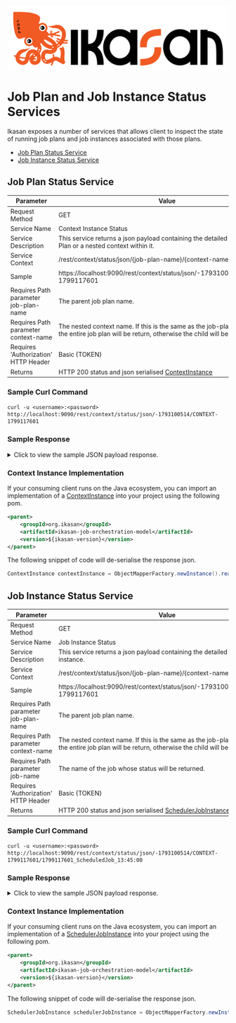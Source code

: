 ![IKASAN](../../../developer/docs/quickstart-images/Ikasan-title-transparent.png)

# Job Plan and Job Instance Status Services
Ikasan exposes a number of services that allows client to inspect the state of running job plans and job instances associated with those plans.

- [Job Plan Status Service](#job-plan-status-service)
- [Job Instance Status Service](#job-instance-status-service)

## Job Plan Status Service
| Parameter                            | Value                                                                                                                                                              | 
|--------------------------------------|--------------------------------------------------------------------------------------------------------------------------------------------------------------------|
| Request Method                       | GET                                                                                                                                                                |
| Service Name                         | Context Instance Status                                                                                                                                            |
| Service Description                  | This service returns a json payload containing the detailed state of a Job Plan or a nested context within it.                                                     |
| Service Context                      | /rest/context/status/json/{job-plan-name}/{context-name}                                                                                                           |
| Sample                               | https://localhost:9090/rest/context/status/json/-1793100514/CONTEXT-1799117601                                                                                     |
| Requires Path parameter job-plan-name   | The parent job plan name.                                                                                                                                          |
| Requires Path parameter context-name   | The nested context name. If this is the same as the job-plan-name, then the entire job plan will be return, otherwise the child will be.                           |
| Requires 'Authorization' HTTP Header | Basic {TOKEN}                                                                                                                                                      |
| Returns                              | HTTP 200 status and json serialised [ContextInstance](../../../spec/service/scheduled/src/main/java/org/ikasan/spec/scheduled/instance/model/ContextInstance.java)       |

### Sample Curl Command
``` text
curl -u <username>:<password> http://localhost:9090/rest/context/status/json/-1793100514/CONTEXT-1799117601
```

### Sample Response
<details>
    <summary>Click to view the sample JSON payload response.</summary>
<p>

```json
{
    "contexts" : [ ],
    "scheduledJobs" : [ {
        "agentName" : "scheduler-agent",
        "jobName" : "685048954",
        "startupControlType" : "AUTOMATIC",
        "skip" : false,
        "skippedContexts" : { },
        "heldContexts" : { },
        "held" : false,
        "initiationEventRaised" : false,
        "status" : "WAITING",
        "identifier" : "scheduler-agent-685048954"
    }, {
        "agentName" : "scheduler-agent",
        "jobName" : "1799117601_ScheduledJob_13:45:00",
        "startupControlType" : "AUTOMATIC",
        "skip" : false,
        "skippedContexts" : { },
        "heldContexts" : { },
        "contextInstanceId" : "8d49315b-6066-41aa-9908-a47bde55eaaf",
        "childContextName" : "CONTEXT-1799117601",
        "held" : false,
        "initiationEventRaised" : false,
        "status" : "COMPLETE",
        "scheduledProcessEvent" : {
            "agentName" : "scheduler-agent",
            "jobName" : "1799117601_ScheduledJob_13:45:00",
            "jobGroup" : "2082041823-1666007206447",
            "jobDescription" : "Quartz scheduled job - 1799117601_ScheduledJob_13:45:00 firing on cron schedule (0 45 13 ? * MON,TUE,WED,THU,FRI *)",
            "returnCode" : 0,
            "successful" : true,
            "pid" : 0,
            "fireTime" : 1666010700296,
            "nextFireTime" : 1666097100000,
            "completionTime" : 0,
            "dryRun" : false,
            "contextName" : "-1793100514",
            "childContextNames" : [ "CONTEXT-1799117601" ],
            "contextInstanceId" : "8d49315b-6066-41aa-9908-a47bde55eaaf",
            "jobStarting" : false,
            "skipped" : false,
            "raisedDueToFailureResubmission" : false
        },
        "identifier" : "scheduler-agent-1799117601_ScheduledJob_13:45:00"
    }, {
        "agentName" : "scheduler-agent",
        "jobName" : "-1581215935",
        "startupControlType" : "AUTOMATIC",
        "skip" : false,
        "skippedContexts" : { },
        "heldContexts" : { },
        "held" : false,
        "initiationEventRaised" : false,
        "status" : "WAITING",
        "identifier" : "scheduler-agent--1581215935"
    } ],
    "jobLocks" : [ ],
    "name" : "CONTEXT-1799117601",
    "jobDependencies" : [ {
        "jobIdentifier" : "scheduler-agent-685048954",
        "logicalGrouping" : {
            "and" : [ {
                "identifier" : "scheduler-agent-1799117601_ScheduledJob_13:45:00"
            }, {
                "identifier" : "scheduler-agent--1581215935"
            } ]
        }
    } ],
    "contextDependencies" : [ ],
    "contextParameters" : [ ],
    "id" : "ee05dd29-0733-4c51-a2e8-caf621534bed",
    "createdDateTime" : 1666007251406,
    "updatedDateTime" : 1666010824635,
    "startTime" : 0,
    "endTime" : 0,
    "status" : "RUNNING",
    "heldJobs" : { }
}
```

</p>
</details>

### Context Instance Implementation
If your consuming client runs on the Java ecosystem, you can import an implementation of a [ContextInstance](../../../spec/service/scheduled/src/main/java/org/ikasan/spec/scheduled/instance/model/ContextInstance.java) into your project
using the following pom.
``` xml
<parent>
    <groupId>org.ikasan</groupId>
    <artifactId>ikasan-job-orchestration-model</artifactId>
    <version>${ikasan-version}</version>
</parent>
```

The following snippet of code will de-serialise the response json.
``` java
ContextInstance contextInstance = ObjectMapperFactory.newInstance().readValue(json, ContextInstanceImpl.class);
```

## Job Instance Status Service
| Parameter                             | Value                                                                                                                                                              | 
|---------------------------------------|--------------------------------------------------------------------------------------------------------------------------------------------------------------------|
| Request Method                        | GET                                                                                                                                                                |
| Service Name                          | Job Instance Status                                                                                                                                                |
| Service Description                   | This service returns a json payload containing the detailed state of a job instance.                                                                               |
| Service Context                       | /rest/context/status/json/{job-plan-name}/{context-name}//{job-name}                                                                                               |
| Sample                                | https://localhost:9090/rest/context/status/json/-1793100514/CONTEXT-1799117601                                                                                     |
| Requires Path parameter job-plan-name | The parent job plan name.                                                                                                                                          |
| Requires Path parameter context-name  | The nested context name. If this is the same as the job-plan-name, then the entire job plan will be return, otherwise the child will be.                           |
| Requires Path parameter job-name      | The name of the job whose status will be returned.                                                                                                                 |
| Requires 'Authorization' HTTP Header  | Basic {TOKEN}                                                                                                                                                      |
| Returns                               | HTTP 200 status and json serialised [SchedulerJobInstance](../../../spec/service/scheduled/src/main/java/org/ikasan/spec/scheduled/instance/model/SchedulerJobInstance.java) |

### Sample Curl Command
``` text
curl -u <username>:<password> http://localhost:9090/rest/context/status/json/-1793100514/CONTEXT-1799117601/1799117601_ScheduledJob_13:45:00
```

### Sample Response
<details>
    <summary>Click to view the sample JSON payload response.</summary>
<p>

```json
{
    "agentName" : "scheduler-agent",
    "jobName" : "1799117601_ScheduledJob_13:45:00",
    "startupControlType" : "AUTOMATIC",
    "skip" : false,
    "skippedContexts" : { },
    "heldContexts" : { },
    "contextInstanceId" : "8d49315b-6066-41aa-9908-a47bde55eaaf",
    "childContextName" : "CONTEXT-1799117601",
    "held" : false,
    "initiationEventRaised" : false,
    "status" : "COMPLETE",
    "scheduledProcessEvent" : {
        "agentName" : "scheduler-agent",
        "jobName" : "1799117601_ScheduledJob_13:45:00",
        "jobGroup" : "2106643654-1666087804609",
        "jobDescription" : "Quartz scheduled job - 1799117601_ScheduledJob_13:45:00 firing on cron schedule (0 45 13 ? * MON,TUE,WED,THU,FRI *)",
        "returnCode" : 0,
        "successful" : true,
        "pid" : 0,
        "fireTime" : 1666097100049,
        "nextFireTime" : 1666183500000,
        "completionTime" : 0,
        "dryRun" : false,
        "contextName" : "-1793100514",
        "childContextNames" : [ "CONTEXT-1799117601" ],
        "contextInstanceId" : "8d49315b-6066-41aa-9908-a47bde55eaaf",
        "jobStarting" : false,
        "skipped" : false,
        "raisedDueToFailureResubmission" : false
    },
    "identifier" : "scheduler-agent-1799117601_ScheduledJob_13:45:00"
}
```
</p>
</details>

### Context Instance Implementation
If your consuming client runs on the Java ecosystem, you can import an implementation of a [SchedulerJobInstance](../../../spec/service/scheduled/src/main/java/org/ikasan/spec/scheduled/instance/model/SchedulerJobInstance.java) into your project
using the following pom.
``` xml
<parent>
    <groupId>org.ikasan</groupId>
    <artifactId>ikasan-job-orchestration-model</artifactId>
    <version>${ikasan-version}</version>
</parent>
```

The following snippet of code will de-serialise the response json.
``` java
SchedulerJobInstance schedulerJobInstance = ObjectMapperFactory.newInstance().readValue(json, SchedulerJobInstanceImpl.class);
```
